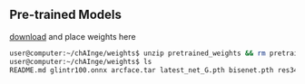 ## Pre-trained Models

[download](https://drive.google.com/file/d/13uq5-_WAEssJvPB0PRpYbb3g4sI6b8Z7/view?usp=sharing) and place weights here

```bash
user@computer:~/chAInge/weights$ unzip pretrained_weights && rm pretrained_weights.zip
user@computer:~/chAInge/weights$ ls
README.md glintr100.onnx arcface.tar latest_net_G.pth bisenet.pth res34_fair_align_multi_7-20190809.pt fairface_alldata_4race_20191111.pt scrfd_10g_bnkps.onnx
```
